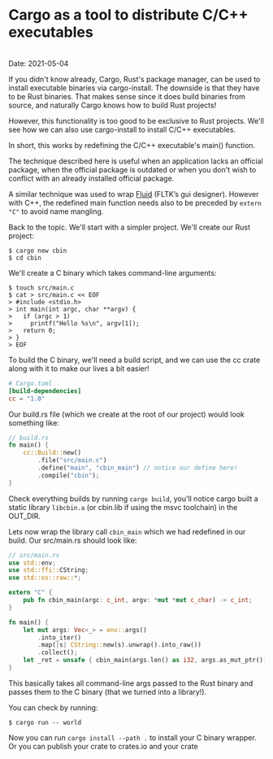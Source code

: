 # Cargo as a tool to distribute C/C++ executables
<br>
Date: 2021-05-04
<br>

If you didn't know already, Cargo, Rust's package manager, can be used to install executable binaries via cargo-install. The downside is that they have to be Rust binaries. That makes sense since it does build binaries from source, and naturally Cargo knows how to build Rust projects!

However, this functionality is too good to be exclusive to Rust projects. We'll see how we can also use cargo-install to install C/C++ executables.

In short, this works by redefining the C/C++ executable's main() function.

The technique described here is useful when an application lacks an official package, when the official package is outdated or when you don't wish to conflict with an already installed official package. 

A similar technique was used to wrap [Fluid](https://crates.io/crates/fltk-fluid) (FLTK’s gui designer). However with C++, the redefined main function needs also to be preceded by `extern "C"` to avoid name mangling.

Back to the topic. We'll start with a simpler project.
We'll create our Rust project:
```
$ cargo new cbin
$ cd cbin
```
We'll create a C binary which takes command-line arguments:
```
$ touch src/main.c
$ cat > src/main.c << EOF
> #include <stdio.h>
> int main(int argc, char **argv) {
>   if (argc > 1)
>     printf("Hello %s\n", argv[1]);
>   return 0;
> }
> EOF
```

To build the C binary, we'll need a build script, and we can use the cc crate along with it to make our lives a bit easier!
```toml
# Cargo.toml
[build-dependencies]
cc = "1.0"
```

Our build.rs file (which we create at the root of our project) would look something like:
```rust
// build.rs
fn main() {
    cc::Build::new()
        .file("src/main.c")
        .define("main", "cbin_main") // notice our define here!
        .compile("cbin");
}
```

Check everything builds by running `cargo build`, you'll notice cargo built a static library `libcbin.a` (or cbin.lib if using the msvc toolchain) in the OUT_DIR.

Lets now wrap the library call `cbin_main` which we had redefined in our build. Our src/main.rs should look like:

```rust
// src/main.rs
use std::env;
use std::ffi::CString;
use std::os::raw::*;

extern "C" {
    pub fn cbin_main(argc: c_int, argv: *mut *mut c_char) -> c_int;
}

fn main() {
    let mut args: Vec<_> = env::args()
        .into_iter()
        .map(|s| CString::new(s).unwrap().into_raw())
        .collect();
    let _ret = unsafe { cbin_main(args.len() as i32, args.as_mut_ptr()) };
}
```
This basically takes all command-line args passed to the Rust binary and passes them to the C binary (that we turned into a library!).

You can check by running:
```
$ cargo run -- world
```

Now you can run `cargo install --path .` to install your C binary wrapper. Or you can publish your crate to crates.io and your crate